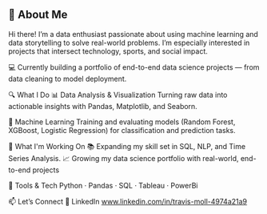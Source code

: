 ## 🧠 About Me
Hi there! I’m a data enthusiast passionate about using machine learning and data storytelling to solve real-world problems. I’m especially interested in projects that intersect technology, sports, and social impact.

💻 Currently building a portfolio of end-to-end data science projects — from data cleaning to model deployment.


🔍 What I Do
📊 Data Analysis & Visualization
Turning raw data into actionable insights with Pandas, Matplotlib, and Seaborn.

🤖 Machine Learning
Training and evaluating models (Random Forest, XGBoost, Logistic Regression) for classification and prediction tasks.

🚀 What I'm Working On
📚 Expanding my skill set in SQL, NLP, and Time Series Analysis.
📈 Growing my data science portfolio with real-world, end-to-end projects

🧰 Tools & Tech
Python · Pandas · SQL · Tableau · PowerBi 

📫 Let’s Connect
💼 LinkedIn www.linkedin.com/in/travis-moll-4974a21a9

